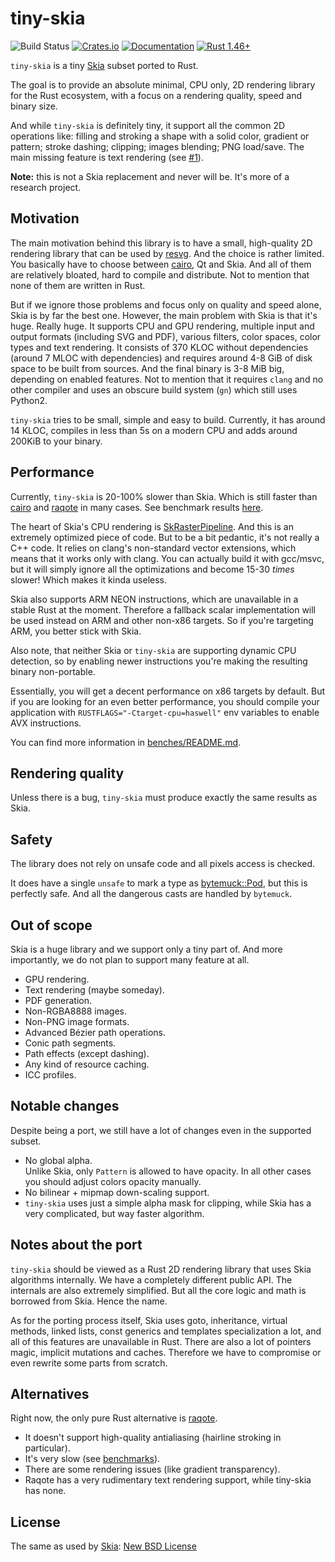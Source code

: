 # tiny-skia
![Build Status](https://github.com/RazrFalcon/tiny-skia/workflows/Rust/badge.svg)
[![Crates.io](https://img.shields.io/crates/v/tiny-skia.svg)](https://crates.io/crates/tiny-skia)
[![Documentation](https://docs.rs/tiny-skia/badge.svg)](https://docs.rs/tiny-skia)
[![Rust 1.46+](https://img.shields.io/badge/rust-1.46+-orange.svg)](https://www.rust-lang.org)

`tiny-skia` is a tiny [Skia] subset ported to Rust.

The goal is to provide an absolute minimal, CPU only, 2D rendering library for the Rust ecosystem,
with a focus on a rendering quality, speed and binary size.

And while `tiny-skia` is definitely tiny, it support all the common 2D operations
like: filling and stroking a shape with a solid color, gradient or pattern;
stroke dashing; clipping; images blending; PNG load/save.
The main missing feature is text rendering
(see [#1](https://github.com/RazrFalcon/tiny-skia/issues/1)).

**Note:** this is not a Skia replacement and never will be. It's more of a research project.

## Motivation

The main motivation behind this library is to have a small, high-quality 2D rendering
library that can be used by [resvg]. And the choice is rather limited.
You basically have to choose between [cairo], Qt and Skia. And all of them are
relatively bloated, hard to compile and distribute. Not to mention that none of them
are written in Rust.

But if we ignore those problems and focus only on quality and speed alone,
Skia is by far the best one.
However, the main problem with Skia is that it's huge. Really huge.
It supports CPU and GPU rendering, multiple input and output formats (including SVG and PDF),
various filters, color spaces, color types and text rendering.
It consists of 370 KLOC without dependencies (around 7 MLOC with dependencies)
and requires around 4-8 GiB of disk space to be built from sources.
And the final binary is 3-8 MiB big, depending on enabled features.
Not to mention that it requires `clang` and no other compiler
and uses an obscure build system (`gn`) which still uses Python2.

`tiny-skia` tries to be small, simple and easy to build.
Currently, it has around 14 KLOC, compiles in less than 5s on a modern CPU
and adds around 200KiB to your binary.

## Performance

Currently, `tiny-skia` is 20-100% slower than Skia.
Which is still faster than [cairo] and [raqote] in many cases.
See benchmark results [here](https://razrfalcon.github.io/tiny-skia/x86_64.html).

The heart of Skia's CPU rendering is
[SkRasterPipeline](https://github.com/google/skia/blob/master/src/opts/SkRasterPipeline_opts.h).
And this is an extremely optimized piece of code.
But to be a bit pedantic, it's not really a C++ code. It relies on clang's
non-standard vector extensions, which means that it works only with clang.
You can actually build it with gcc/msvc, but it will simply ignore all the optimizations
and become 15-30 *times* slower! Which makes it kinda useless.

Skia also supports ARM NEON instructions, which are unavailable in a stable Rust at the moment.
Therefore a fallback scalar implementation will be used instead on ARM and other non-x86 targets.
So if you're targeting ARM, you better stick with Skia.

Also note, that neither Skia or `tiny-skia` are supporting dynamic CPU detection,
so by enabling newer instructions you're making the resulting binary non-portable.

Essentially, you will get a decent performance on x86 targets by default.
But if you are looking for an even better performance, you should compile your application
with `RUSTFLAGS="-Ctarget-cpu=haswell"` env variables to enable AVX instructions.

You can find more information in [benches/README.md](./benches/README.md).

## Rendering quality

Unless there is a bug, `tiny-skia` must produce exactly the same results as Skia.

## Safety

The library does not rely on unsafe code and all pixels access is checked.

It does have a single `unsafe`
to mark a type as [bytemuck::Pod](https://docs.rs/bytemuck/1.4.1/bytemuck/trait.Pod.html),
but this is perfectly safe. And all the dangerous casts are handled by `bytemuck`.

## Out of scope

Skia is a huge library and we support only a tiny part of.
And more importantly, we do not plan to support many feature at all.

- GPU rendering.
- Text rendering (maybe someday).
- PDF generation.
- Non-RGBA8888 images.
- Non-PNG image formats.
- Advanced Bézier path operations.
- Conic path segments.
- Path effects (except dashing).
- Any kind of resource caching.
- ICC profiles.

## Notable changes

Despite being a port, we still have a lot of changes even in the supported subset.

- No global alpha.<br/>
  Unlike Skia, only `Pattern` is allowed to have opacity.
  In all other cases you should adjust colors opacity manually.
- No bilinear + mipmap down-scaling support.
- `tiny-skia` uses just a simple alpha mask for clipping, while Skia has a very complicated,
but way faster algorithm.

## Notes about the port

`tiny-skia` should be viewed as a Rust 2D rendering library that uses Skia algorithms internally.
We have a completely different public API. The internals are also extremely simplified.
But all the core logic and math is borrowed from Skia. Hence the name.

As for the porting process itself, Skia uses goto, inheritance, virtual methods, linked lists,
const generics and templates specialization a lot, and all of this features are unavailable in Rust.
There are also a lot of pointers magic, implicit mutations and caches.
Therefore we have to compromise or even rewrite some parts from scratch.

## Alternatives

Right now, the only pure Rust alternative is [raqote].

- It doesn't support high-quality antialiasing (hairline stroking in particular).
- It's very slow (see [benchmarks](./benches/README.md)).
- There are some rendering issues (like gradient transparency).
- Raqote has a very rudimentary text rendering support, while tiny-skia has none.

## License

The same as used by [Skia]: [New BSD License](./LICENSE)

[Skia]: https://skia.org/
[cairo]: https://www.cairographics.org/
[raqote]: https://github.com/jrmuizel/raqote
[resvg]: https://github.com/RazrFalcon/resvg
